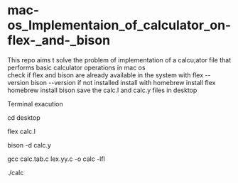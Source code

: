 # mac-os_Implementaion_of_calculator_on-flex-_and-_bison
This repo aims t solve the problem of implementation of a calcu;ator file that performs basic calculator operations  in mac os  
check if flex and bison are already available in the system with 
flex --version 
bison --version
if not installed
install with 
homebrew install flex
homebrew install bison
save the calc.l and calc.y files in desktop

Terminal exacution

cd desktop

flex calc.l

bison -d calc.y

gcc calc.tab.c lex.yy.c -o calc -lfl

./calc
